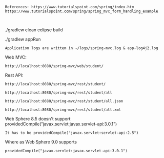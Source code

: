     References: https://www.tutorialspoint.com/spring/index.htm
    https://www.tutorialspoint.com/spring/spring_mvc_form_handling_example.htm
   

<br>

./gradlew clean eclipse build

./gradlew appRun

    Application logs are written in ~/logs/spring-mvc.log & app-log4j2.log

Web MVC:

    http://localhost:8080/spring-mvc/web/student/

Rest API:
    
    http://localhost:8080/spring-mvc/rest/student/
    
    http://localhost:8080/spring-mvc/rest/student/all
    
    http://localhost:8080/spring-mvc/rest/student/all.json
    
    http://localhost:8080/spring-mvc/rest/student/all.xml
    
    
Web Sphere 8.5 doesn't support providedCompile("javax.servlet:javax.servlet-api:3.0.1")
    
    It has to be providedCompile("javax.servlet:servlet-api:2.5")
Where as Web Sphere 9.0 supports
    
    providedCompile("javax.servlet:javax.servlet-api:3.0.1")
    
    
    
